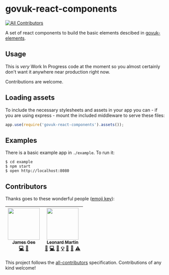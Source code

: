 # govuk-react-components
[![All Contributors](https://img.shields.io/badge/all_contributors-2-orange.svg?style=flat-square)](#contributors)

A set of react components to build the basic elements descibed in [govuk-elements](https://github.com/alphagov/govuk_elements).

## Usage

This is *very* Work In Progress code at the moment so you almost certainly don't want it anywhere near production right now.

Contributions are welcome.

## Loading assets

To include the necessary stylesheets and assets in your app you can - if you are using express - mount the included middleware to serve these files:

```js
app.use(require('govuk-react-components').assets());
```

## Examples

There is a basic example app in `./example`. To run it:

```
$ cd example
$ npm start
$ open http://localhost:8080
```

## Contributors

Thanks goes to these wonderful people ([emoji key](https://github.com/kentcdodds/all-contributors#emoji-key)):

<!-- ALL-CONTRIBUTORS-LIST:START - Do not remove or modify this section -->
<!-- prettier-ignore -->
| [<img src="https://avatars3.githubusercontent.com/u/1285296?v=4" width="100px;"/><br /><sub><b>James Gee</b></sub>](https://github.com/Geeman201)<br />[💻](https://github.com/lennym/govuk-react-components/commits?author=Geeman201 "Code") [👀](#review-Geeman201 "Reviewed Pull Requests") | [<img src="https://avatars3.githubusercontent.com/u/117398?v=4" width="100px;"/><br /><sub><b>Leonard Martin</b></sub>](https://github.com/lennym)<br />[💬](#question-lennym "Answering Questions") [💻](https://github.com/lennym/govuk-react-components/commits?author=lennym "Code") [📖](https://github.com/lennym/govuk-react-components/commits?author=lennym "Documentation") [💡](#example-lennym "Examples") [🤔](#ideas-lennym "Ideas, Planning, & Feedback") [👀](#review-lennym "Reviewed Pull Requests") [⚠️](https://github.com/lennym/govuk-react-components/commits?author=lennym "Tests") |
| :---: | :---: |
<!-- ALL-CONTRIBUTORS-LIST:END -->

This project follows the [all-contributors](https://github.com/kentcdodds/all-contributors) specification. Contributions of any kind welcome!